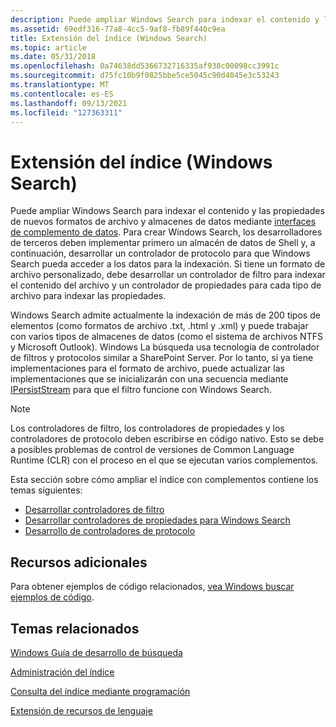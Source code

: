 ```yaml
---
description: Puede ampliar Windows Search para indexar el contenido y las propiedades de nuevos formatos de archivo y almacenes de datos mediante interfaces de complemento de datos.
ms.assetid: 69edf316-77a8-4cc5-9af8-fb89f440c9ea
title: Extensión del índice (Windows Search)
ms.topic: article
ms.date: 05/31/2018
ms.openlocfilehash: 0a74638dd5366732716335af938c00098cc3991c
ms.sourcegitcommit: d75fc10b9f0825bbe5ce5045c90d4045e3c53243
ms.translationtype: MT
ms.contentlocale: es-ES
ms.lasthandoff: 09/13/2021
ms.locfileid: "127363311"
---
```

# <a name="extending-the-index-windows-search"></a>Extensión del índice (Windows Search)

Puede ampliar Windows Search para indexar el contenido y las propiedades de nuevos formatos de archivo y almacenes de datos mediante [interfaces de complemento de datos](./-search-data-addins-interfaces-entry-page.md). Para crear Windows Search, los desarrolladores de terceros deben implementar primero un almacén de datos de Shell y, a continuación, desarrollar un controlador de protocolo para que Windows Search pueda acceder a los datos para la indexación. Si tiene un formato de archivo personalizado, debe desarrollar un controlador de filtro para indexar el contenido del archivo y un controlador de propiedades para cada tipo de archivo para indexar las propiedades.

Windows Search admite actualmente la indexación de más de 200 tipos de elementos (como formatos de archivo .txt, .html y .xml) y puede trabajar con varios tipos de almacenes de datos (como el sistema de archivos NTFS y Microsoft Outlook). Windows La búsqueda usa tecnología de controlador de filtros y protocolos similar a SharePoint Server. Por lo tanto, si ya tiene implementaciones para el formato de archivo, puede actualizar las implementaciones que se inicializarán con una secuencia mediante [IPersistStream](/windows/win32/api/objidl/nn-objidl-ipersiststream) para que el filtro funcione con Windows Search.

> [!Note]  
> Los controladores de filtro, los controladores de propiedades y los controladores de protocolo deben escribirse en código nativo. Esto se debe a posibles problemas de control de versiones de Common Language Runtime (CLR) con el proceso en el que se ejecutan varios complementos.

 

Esta sección sobre cómo ampliar el índice con complementos contiene los temas siguientes:

-   [Desarrollar controladores de filtro](-search-ifilter-conceptual.md)
-   [Desarrollar controladores de propiedades para Windows Search](-search-3x-wds-extidx-propertyhandlers.md)
-   [Desarrollo de controladores de protocolo](-search-3x-wds-phaddins.md)

## <a name="additional-resources"></a>Recursos adicionales

Para obtener ejemplos de código relacionados, [vea Windows buscar ejemplos de código](-search-samples-ovw.md).

## <a name="related-topics"></a>Temas relacionados

<dl> <dt>

[Windows Guía de desarrollo de búsqueda](-search-developers-guide-entry-page.md)
</dt> <dt>

[Administración del índice](-search-3x-wds-mngidx-overview.md)
</dt> <dt>

[Consulta del índice mediante programación](-search-3x-wds-qryidx-overview.md)
</dt> <dt>

[Extensión de recursos de lenguaje](extending-language-resources-in-windows-search.md)
</dt> </dl>

 

 
